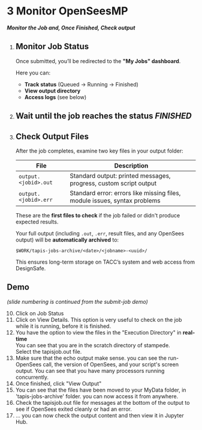 # 3 Monitor OpenSeesMP
***Monitor the Job and, Once Finished, Check output***

1. ## Monitor Job Status

    Once submitted, you’ll be redirected to the **"My Jobs" dashboard**.
    
    Here you can:
    
    * **Track status** (Queued → Running → Finished)
    * **View output directory**
    * **Access logs** (see below)

1. ## Wait until the job reaches the status *FINISHED*
 
1. ## Check Output Files

    After the job completes, examine two key files in your output folder:
    
    | File                 | Description                                                               |
    | -------------------- | ------------------------------------------------------------------------- |
    | `output.<jobid>.out` | Standard output: printed messages, progress, custom script output         |
    | `output.<jobid>.err` | Standard error: errors like missing files, module issues, syntax problems |
    
    These are the **first files to check** if the job failed or didn't produce expected results.
    
    Your full output (including `.out`, `.err`, result files, and any OpenSees output) will be **automatically archived** to:
    
    ```
    $WORK/tapis-jobs-archive/<date>/<jobname>-<uuid>/
    ```
    
    This ensures long-term storage on TACC’s system and web access from DesignSafe.


## Demo
*(slide numbering is continued from the submit-job demo)*

10. Click on Job Status
11. Click on View Details. This option is very useful to check on the job while it is running, before it is finished.
12. You have the option to view the files in the "Execution Directory" in **real-time**<br>
You can see that you are in the scratch directory of stampede.<br>
Select the tapisjob.out file.
13. Make sure that the echo output make sense. you can see the run-OpenSees call, the version of OpenSees, and your script's screen output. You can see that you have many processors running concurrently.
14. Once finished, click "View Output"
15. You can see that the files have been moved to your MyData folder, in 'tapis-jobs-archive' folder. you can now access it from anywhere.
16. Check the tapisjob.out file for messages at the bottom of the output to see if OpenSees exited cleanly or had an error.
17. ... you can now check the output content and then view it in Jupyter Hub.


<div id="slideShow">
<script>
    addSlides("slideShow","../../_static/WebPortal_MP/Slide","JPG",10,23)
</script>


